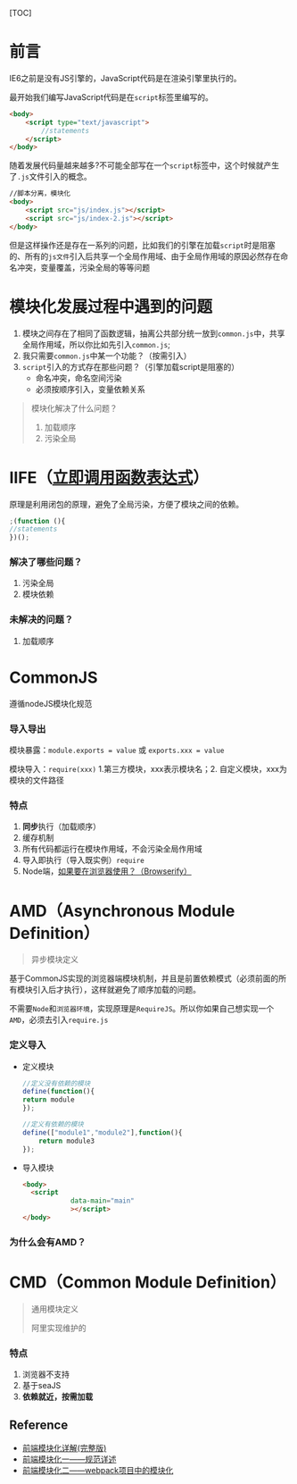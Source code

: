 [TOC]

# 前言

IE6之前是没有JS引擎的，JavaScript代码是在渲染引擎里执行的。

最开始我们编写JavaScript代码是在`script`标签里编写的。

```html
<body>
    <script type="text/javascript">
        //statements
    </script>
</body>
```

随着发展代码量越来越多?不可能全部写在一个`script`标签中，这个时候就产生了`.js`文件引入的概念。

```html
//脚本分离，模块化
<body>
    <script src="js/index.js"></script>
    <script src="js/index-2.js"></script>
</body>
```

但是这样操作还是存在一系列的问题，比如我们的引擎在加载`script`时是阻塞的、所有的`js文件`引入后共享一个全局作用域、由于全局作用域的原因必然存在命名冲突，变量覆盖，污染全局的等等问题

# 模块化发展过程中遇到的问题

1. 模块之间存在了相同了函数逻辑，抽离公共部分统一放到`common.js`中，共享全局作用域，所以你比如先引入`common.js`;
2. 我只需要`common.js`中某一个功能？（按需引入）
3. `script`引入的方式存在那些问题？（引擎加载script是阻塞的）
   - 命名冲突，命名空间污染
   - 必须按顺序引入，变量依赖关系

>  模块化解决了什么问题？
>
> 1. 加载顺序
> 2. 污染全局

# IIFE（[立即调用函数表达式](https://developer.mozilla.org/zh-CN/docs/Glossary/IIFE)）

原理是利用闭包的原理，避免了全局污染，方便了模块之间的依赖。

```js
;(function (){
//statements
})();
```

### 解决了哪些问题？

1. 污染全局
2. 模块依赖

### 未解决的问题？

1. 加载顺序

# CommonJS

遵循nodeJS模块化规范

### 导入导出

模块暴露：`module.exports = value`  或 `exports.xxx = value` 

模块导入：`require(xxx)` 1.第三方模块，xxx表示模块名；2. 自定义模块，xxx为模块的文件路径

### 特点

1. **同步**执行（加载顺序）
2. 缓存机制
3. 所有代码都运行在模块作用域，不会污染全局作用域
4. 导入即执行（导入既实例）`require`
5. Node端，<u>如果要在浏览器使用？（Browserify）</u>



# AMD（Asynchronous Module Definition）

> 异步模块定义

基于CommonJS实现的浏览器端模块机制，并且是前置依赖模式（必须前面的所有模块引入后才执行），这样就避免了顺序加载的问题。

不需要`Node`和`浏览器环境`，实现原理是`RequireJS`。所以你如果自己想实现一个`AMD`，必须去引入`require.js`

### 定义导入

- 定义模块

  ```js
  //定义没有依赖的模块
  define(function(){
  return module
  });
  
  //定义有依赖的模块
  define(["module1","module2"],function(){
      return module3
  });
  ```

- 导入模块

  ```html
  <body>
  	<script
              data-main="main"
              ></script>
  </body>
  ```

  

### 为什么会有AMD？





# CMD（Common Module Definition）

> 通用模块定义
>
> 阿里实现维护的

### 特点

1. 浏览器不支持
2. 基于seaJS
3. **依赖就近，按需加载**


## Reference

- [前端模块化详解(完整版)](https://segmentfault.com/a/1190000017466120)
- [前端模块化一——规范详述](https://zhuanlan.zhihu.com/p/41568986)
- [前端模块化二——webpack项目中的模块化](https://zhuanlan.zhihu.com/p/42853909)

